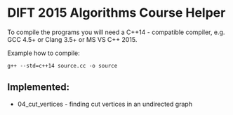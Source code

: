 DIFT 2015 Algorithms Course Helper
==================================

To compile the programs you will need a C++14 - compatible compiler, e.g. GCC 4.5+ or Clang 3.5+ or MS VS C++ 2015.

Example how to compile:

```
g++ --std=c++14 source.cc -o source
```

Implemented:
------------

* 04_cut_vertices - finding cut vertices in an undirected graph

